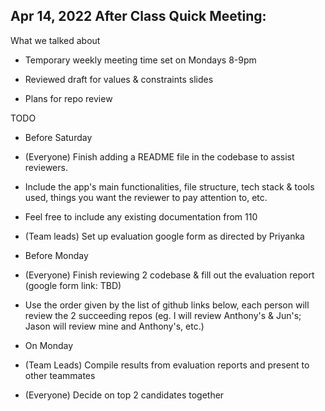 Apr 14, 2022 After Class Quick Meeting:
---------------------------------------

What we talked about

-   Temporary weekly meeting time set on Mondays 8-9pm

-   Reviewed draft for values & constraints slides

-   Plans for repo review

TODO

-   Before Saturday

-   (Everyone) Finish adding a README file in the codebase to assist reviewers.

-   Include the app's main functionalities, file structure, tech stack & tools used, things you want the reviewer to pay attention to, etc.

-   Feel free to include any existing documentation from 110 

-   (Team leads) Set up evaluation google form as directed by Priyanka

-   Before Monday

-   (Everyone) Finish reviewing 2 codebase & fill out the evaluation report (google form link: TBD)

-   Use the order given by the list of github links below, each person will review the 2 succeeding repos (eg. I will review Anthony's & Jun's; Jason will review mine and Anthony's, etc.)

-   On Monday

-   (Team Leads) Compile results from evaluation reports and present to other teammates

-   (Everyone) Decide on top 2 candidates together